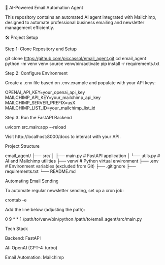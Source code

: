 🚢 AI-Powered Email Automation Agent

This repository contains an automated AI agent integrated with Mailchimp, designed to automate professional business emailing and newsletter management efficiently.

🛠️ Project Setup

Step 1: Clone Repository and Setup

git clone https://github.com/piccassol/email_agent.git
cd email_agent
python -m venv venv
source venv/bin/activate
pip install -r requirements.txt

Step 2: Configure Environment

Create a .env file based on .env.example and populate with your API keys:

OPENAI_API_KEY=your_openai_api_key
MAILCHIMP_API_KEY=your_mailchimp_api_key
MAILCHIMP_SERVER_PREFIX=usX
MAILCHIMP_LIST_ID=your_mailchimp_list_id

Step 3: Run the FastAPI Backend

uvicorn src.main:app --reload

Visit http://localhost:8000/docs to interact with your API.

Project Structure

email_agent/
├── src/
│   ├── main.py       # FastAPI application
│   └── utils.py      # AI and Mailchimp utilities
├── venv/             # Python virtual environment
├── .env              # Environment variables (excluded from Git)
├── .gitignore
├── requirements.txt
└── README.md

Automating Email Sending

To automate regular newsletter sending, set up a cron job:

crontab -e

Add the line below (adjusting the path):

0 9 * * 1 /path/to/venv/bin/python /path/to/email_agent/src/main.py

Tech Stack

Backend: FastAPI

AI: OpenAI (GPT-4-turbo)

Email Automation: Mailchimp
